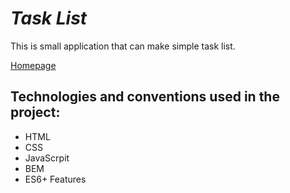 # ***Task List***

This is small application that can make simple task list.


[Homepage](https://arkadiuszsulborski.github.io/homepage/)
##  Technologies and conventions used in the project:

 - HTML
 - CSS
 - JavaScrpit
 - BEM
 - ES6+ Features
